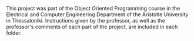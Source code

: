 This project was part of the Object Oriented Programming course in the Electrical and Computer Engineering Department of the Aristotle University in Thessaloniki. 
Instructions given by the professor, as well as the professor's comments of each part of the project, are included in each folder.
